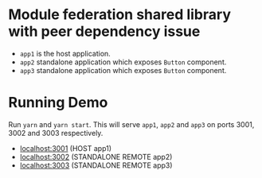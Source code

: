 # Module federation shared library with peer dependency issue

- `app1` is the host application.
- `app2` standalone application which exposes `Button` component.
- `app3` standalone application which exposes `Button` component.

# Running Demo

Run `yarn` and `yarn start`. This will serve `app1`, `app2` and `app3` on ports 3001, 3002 and 3003 respectively.

- [localhost:3001](http://localhost:3001/) (HOST app1)
- [localhost:3002](http://localhost:3002/) (STANDALONE REMOTE app2)
- [localhost:3003](http://localhost:3003/) (STANDALONE REMOTE app3)
